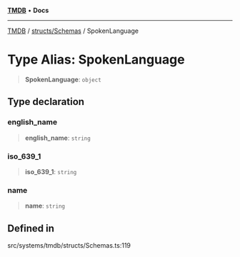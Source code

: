 [**TMDB**](../../../README.md) • **Docs**

***

[TMDB](../../../README.md) / [structs/Schemas](../README.md) / SpokenLanguage

# Type Alias: SpokenLanguage

> **SpokenLanguage**: `object`

## Type declaration

### english\_name

> **english\_name**: `string`

### iso\_639\_1

> **iso\_639\_1**: `string`

### name

> **name**: `string`

## Defined in

src/systems/tmdb/structs/Schemas.ts:119
